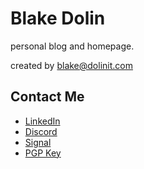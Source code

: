 # Blake Dolin

personal blog and homepage.

created by [blake@dolinit.com](mailto:blake@dolinit.com)

## Contact Me

- [LinkedIn](https://www.linkedin.com/in/blakedolin)
- [Discord](https://discord.com/users/231844849433706506)
- [Signal](https://signal.me/#eu/zdjy_96_9ivRGo3XpHJSsNIP73o49SIrvQ7w-By81Jrm4FhqJCxBHLqaKMZSHeJm)
- [PGP Key](Blake_Dolin_Pubkey.asc "Fingerprint: 0920CD4F5BA69E6AF25271786B8F7D1DEFD9D974")
